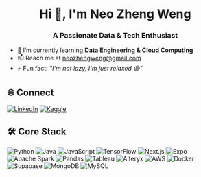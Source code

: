 <!--
**zw-weng/zw-weng** is a ✨ _special_ ✨ repository because its `README.md` (this file) appears on your GitHub profile.

Here are some ideas to get you started:

- 🔭 I’m currently working on ...
- 🌱 I’m currently learning ...
- 👯 I’m looking to collaborate on ...
- 🤔 I’m looking for help with ...
- 💬 Ask me about ...
- 📫 How to reach me: ...
- 😄 Pronouns: ...
- ⚡ Fun fact: ...
-->

<h1 align="center">Hi 👋, I'm Neo Zheng Weng</h1>
<h3 align="center">A Passionate Data & Tech Enthusiast</h3>

- 🌱 I’m currently learning **Data Engineering & Cloud Computing**
- 📫 Reach me at [neozhengweng@gmail.com](mailto:neozhengweng@gmail.com)
- ⚡ Fun fact: *"I'm not lazy, I'm just relaxed 😆"*

## 🌐 Connect
[![LinkedIn](https://img.shields.io/badge/-LinkedIn-0077B5?style=for-the-badge&logo=linkedin&logoColor=white)](https://linkedin.com/in/neo-zheng-weng-b81b90254/)
[![Kaggle](https://img.shields.io/badge/-Kaggle-20BEFF?style=for-the-badge&logo=kaggle&logoColor=white)](https://kaggle.com/zw_weng)

## 🛠 Core Stack
![Python](https://img.shields.io/badge/-Python-3776AB?style=for-the-badge&logo=python&logoColor=white)
![Java](https://img.shields.io/badge/-Java-007396?style=for-the-badge&logo=openjdk&logoColor=white)
![JavaScript](https://img.shields.io/badge/-JavaScript-F7DF1E?style=for-the-badge&logo=javascript&logoColor=black)
![TensorFlow](https://img.shields.io/badge/-TensorFlow-FF6F00?style=for-the-badge&logo=tensorflow&logoColor=white)
![Next.js](https://img.shields.io/badge/-Next.js-000000?style=for-the-badge&logo=next.js&logoColor=white)
![Expo](https://img.shields.io/badge/-Expo-000020?style=for-the-badge&logo=expo&logoColor=white)
![Apache Spark](https://img.shields.io/badge/-Spark-E25A1C?style=for-the-badge&logo=apachespark&logoColor=white)
![Pandas](https://img.shields.io/badge/-Pandas-150458?style=for-the-badge&logo=pandas&logoColor=white)
![Tableau](https://img.shields.io/badge/-Tableau-E97627?style=for-the-badge&logo=tableau&logoColor=white)
![Alteryx](https://img.shields.io/badge/-Alteryx-172B4D?style=for-the-badge&logo=alteryx&logoColor=white)
![AWS](https://img.shields.io/badge/-AWS-232F3E?style=for-the-badge&logo=amazonaws&logoColor=white)
![Docker](https://img.shields.io/badge/-Docker-2496ED?style=for-the-badge&logo=docker&logoColor=white)
![Supabase](https://img.shields.io/badge/-Supabase-3ECF8E?style=for-the-badge&logo=supabase&logoColor=white)
![MongoDB](https://img.shields.io/badge/-MongoDB-47A248?style=for-the-badge&logo=mongodb&logoColor=white)
![MySQL](https://img.shields.io/badge/-MySQL-4479A1?style=for-the-badge&logo=mysql&logoColor=white)
